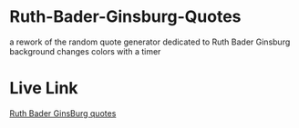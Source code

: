 # Ruth-Bader-Ginsburg-Quotes
a rework of the random quote generator dedicated to Ruth Bader Ginsburg background changes colors with a timer 

# Live Link
 [Ruth Bader GinsBurg quotes](https://raw.githack.com/JelenaMF/Ruth-Bader-Ginsburg-Quotes/main/index.html)
